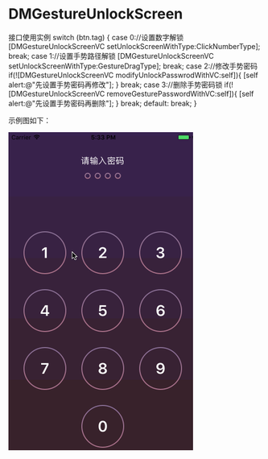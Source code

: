 # DMGestureUnlockScreen

 接口使用实例
     switch (btn.tag) {
       case 0://设置数字解锁
           [DMGestureUnlockScreenVC setUnlockScreenWithType:ClickNumberType];
           break;
       case 1://设置手势路径解锁
           [DMGestureUnlockScreenVC setUnlockScreenWithType:GestureDragType];
           break;
       case 2://修改手势密码
           if(![DMGestureUnlockScreenVC modifyUnlockPasswrodWithVC:self]){
               [self alert:@"先设置手势密码再修改"];
           }
           break;
       case 3://删除手势密码锁
           if(![DMGestureUnlockScreenVC removeGesturePasswordWithVC:self]){
               [self alert:@"先设置手势密码再删除"];
           }
           break;
       default:
           break;
      }


   示例图如下：

   ![](https://github.com/wangdeming/DMGestureUnlockScreen/blob/master/DMGestureUnlockScreen.gif)
